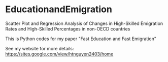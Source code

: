 # EducationandEmigration
Scatter Plot and Regression Analysis of Changes in High-Skilled Emigration Rates and High-Skilled Percentages in non-OECD countries

This is Python codes for my paper "Fast Education and Fast Emigration"

See my website for more details: https://sites.google.com/view/htnguyen2403/home


